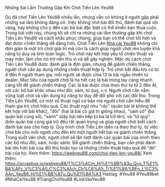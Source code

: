 Những Sai Lầm Thường Gặp Khi Chơi Tiến Lên Yeu88

Dù đã chơi Tiến Lên Yeu88 nhiều lần, nhưng vẫn có không ít người gặp phải những sai lầm không đáng có. Việc không nhớ bài đối thủ, đánh bài quá vội vàng, hay không chú ý đến các bộ bài đặc biệt có thể khiến bạn thua cuộc. Trong bài viết này, chúng tôi sẽ chỉ ra những sai lầm thường gặp khi chơi Tiến Lên Yeu88 và cách khắc phục chúng, giúp bạn có thể chơi tốt hơn và đạt được chiến thắng dễ dàng hơn.
Chơi Tiến Lên [Nhà cái Yeu88](https://webyeu88.com/) không chỉ đơn giản là một trò chơi giải trí mà còn là cách giúp người chơi rèn luyện khả năng tư duy và tính toán logic. Trò chơi này kết hợp yếu tố chiến thuật và may mắn, làm cho nó trở nên thú vị và dễ gây nghiện. Mặc dù cách chơi Tiến Lên Yeu88 được đánh giá là đơn giản, nhưng để giành chiến thắng, người chơi cần áp dụng những chiến thuật hợp lý. Trò chơi bắt đầu khi có từ 4 đến 6 người tham gia, mỗi người sẽ được chia 13 lá bài ngẫu nhiên từ dealer. Mục tiêu của người chơi là hạ hết các lá bài trong tay càng nhanh càng tốt để giành chiến thắng. Các lá bài được chia theo thứ tự từ 2 đến Át, với các bộ bài khác nhau như đôi, sám, tứ quý, v.v. Người chơi cần nắm vững luật chơi và vận dụng kỹ năng tư duy để đối phó với các đối thủ.
Trong Tiến Lên Yeu88, có một số thuật ngữ cơ bản mà người chơi cần hiểu để tham gia trò chơi hiệu quả. Các thuật ngữ như "rác" (quân bài lẻ không thể kết hợp với bài khác), "đôi" (hai lá bài có giá trị giống nhau), "sám cô" (ba quân bài cùng số), "sảnh" (dãy bài liên tiếp từ ba lá trở lên), và "tứ quý" (bốn quân bài cùng giá trị) đều rất quan trọng và giúp người chơi biết cách đánh bài sao cho hợp lý. Quy trình chơi Tiến Lên diễn ra theo thứ tự, từ việc chia bài cho mỗi người cho đến khi một người hết bài và giành chiến thắng. Trong suốt ván chơi, người chơi sẽ lần lượt đánh các quân bài của mình theo các bộ như đôi, sám, hoặc sảnh. Để giành chiến thắng, bạn cần phải đánh bài lớn hơn bài của đối thủ hoặc tạo ra những chiến thuật hiệu quả để "đè" bài của họ.
Xem thêm: https://webyeu88.com/choi-tien-len-yeu88/
Xem thêm: https://scrapbox.io/webyeu88/T%C3%ACm_Hi%E1%BB%83u_Quy_T%E1%BA%AFc_V%C3%A0_C%C3%A1ch_Ch%C6%A1i_Ti%E1%BA%BFn_L%C3%AAn_Yeu88_Hi%E1%BB%87u_Qu%E1%BA%A3
Hastag: #Yeu88 #Yeu88bet #NhàCáiYeu88 #TrangChủYeu88 #LinkVàoYeu88
